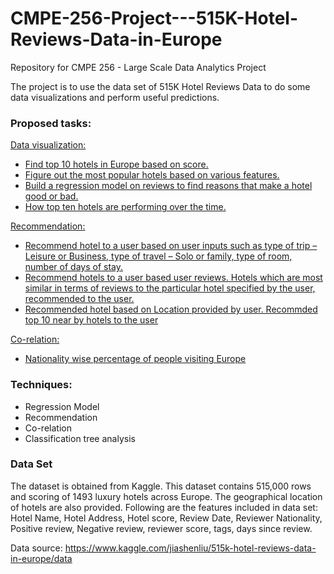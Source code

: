 # CMPE-256-Project---515K-Hotel-Reviews-Data-in-Europe
Repository for CMPE 256 - Large Scale Data Analytics Project

The project is to use the data set of 515K Hotel Reviews Data to do some data visualizations and perform useful predictions.

### Proposed tasks:
[Data visualization:](https://github.com/aashi-tiwari/CMPE-256-Project---515K-Hotel-Reviews-Data-in-Europe/tree/master/Visualization)
*	[Find top 10 hotels in Europe based on score.](https://github.com/aashi-tiwari/CMPE-256-Project---515K-Hotel-Reviews-Data-in-Europe/blob/master/Visualization/Top10HotelsInEuropeBasedOnScore.ipynb)
* [Figure out the most popular hotels based on various features.](https://github.com/aashi-tiwari/CMPE-256-Project---515K-Hotel-Reviews-Data-in-Europe/blob/master/Visualization/PopularHotelsBasedOnDifferentFeatures.ipynb)
* [Build a regression model on reviews to find reasons that make a hotel good or bad.](https://github.com/aashi-tiwari/CMPE-256-Project---515K-Hotel-Reviews-Data-in-Europe/blob/master/Visualization/WordCloud%20Visualization%20of%20Hotel%20Reviews.Rmd)
* [How top ten hotels are performing over the time.](https://github.com/aashi-tiwari/CMPE-256-Project---515K-Hotel-Reviews-Data-in-Europe/blob/master/Visualization/How%20top%2010%20hotels%20are%20doing%20over%20the%20time.ipynb)

[Recommendation:](https://github.com/aashi-tiwari/CMPE-256-Project---515K-Hotel-Reviews-Data-in-Europe/tree/master/Recommendations)
* [Recommend hotel to a user based on user inputs such as type of trip – Leisure or Business, type of travel – Solo or family, type of room, number of days of stay.](https://github.com/aashi-tiwari/CMPE-256-Project---515K-Hotel-Reviews-Data-in-Europe/blob/master/Recommendations/Hotel%20Recommendation%20Based%20on%20tags.ipynb)
* [Recommend hotels to a user based user reviews. Hotels which are most similar in terms of reviews to the particular hotel specified by the user, recommended to the user.](https://github.com/aashi-tiwari/CMPE-256-Project---515K-Hotel-Reviews-Data-in-Europe/blob/master/Recommendations/hotel%20recommendation%20based%20on%20reviews.ipynb)
* [Recommended hotel based on Location provided by user. Recommded top 10 near by hotels to the user](https://github.com/aashi-tiwari/CMPE-256-Project---515K-Hotel-Reviews-Data-in-Europe/blob/master/Recommendations/Recommend%20close%20by%20Hotel.ipynb)

[Co-relation:](https://github.com/aashi-tiwari/CMPE-256-Project---515K-Hotel-Reviews-Data-in-Europe/tree/master/Co-relation)
* [Nationality wise percentage of people visiting Europe](https://github.com/aashi-tiwari/CMPE-256-Project---515K-Hotel-Reviews-Data-in-Europe/blob/master/Co-relation/NationalityWisePercentage.ipynb)

### Techniques:
* Regression Model
* Recommendation
* Co-relation
* Classification tree analysis

### Data Set
The dataset is obtained from Kaggle. 
This dataset contains 515,000 rows and scoring of 1493 luxury hotels across Europe. The geographical location of hotels are also provided. 
Following are the features included in data set: Hotel Name, Hotel Address, Hotel score, Review Date, Reviewer Nationality, Positive review, Negative review, reviewer score, tags, days since review.

Data source: https://www.kaggle.com/jiashenliu/515k-hotel-reviews-data-in-europe/data

